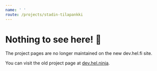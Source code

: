 ```yaml
---
name: ' '
route: /projects/stadin-tilapankki
---
```


# Nothing to see here! 👀

The project pages are no longer maintained on the new dev.hel.fi site.

You can visit the old project page at [dev.hel.ninja](https://dev.hel.ninja/projects/stadin-tilapankki).